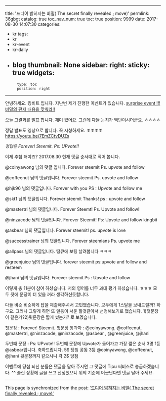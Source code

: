 
---
title: '드디어 밝혀지는 비밀( The secret finally revealed ; move)'
permlink: 36gbgt
catalog: true
toc_nav_num: true
toc: true
position: 9999
date: 2017-08-30 14:07:30
categories:
- kr
tags:
- kr
- kr-event
- kr-daily
- blog
thumbnail: None
sidebar:
    right:
        sticky: true
widgets:
    -
        type: toc
        position: right
---


안녕하세요. 킹비트 입니다.  지난번 제가 진행한 이벤트가 있습니다. 
[surprise event !!! 비밀의 편지 내용을 맞춰라!!](https://steemit.com/kr/@kingbit/surprise-event)

오늘 그결과를 발표 합니다.  재미 있어요.  그런데 다들 눈치가 백단이시더군요.  ㅎㅎㅎㅎ

정답 발표도 영상으로 합니다. 꼭 시청하세요. ㅎㅎㅎㅎ
https://youtu.be/7EmZCtvDUZs 

*정답은 Forever! Steemit. Ps: UPvote!!*

이제 추첨 해야죠?  2017.08.30 현재 댓글 순서대로 적어 봅니다. 

@coinyawong 님의 댓글 입니다. 
Forever steemit Ps. upvote and follow

@coffeenut 님의 댓글입니다.
Forever steemit Ps. upvote and follow

@hjk96  님의 댓글입니다. 
Forever with you PS : Upvote and follow me

@skt1 님의 댓글입니다. 
Forever steemit Thanks! ps : upvote and follow

@mastertri 님의 댓글입니다.
Forever Steemt! Ps. Upvote and follow!

@ninzacode 님의 댓글입니다.
Forever Steemit! Ps: Upvote and follow kingbit

@asbear 님의 댓글입니다. 
Forever steemit! ps. upvote is love

@successtrainer 님의 댓글입니다.
Forever steemians Ps. upvote me

@allpass 님의 댓글입니다.
땡큐에 보팅 날려봅니다 ㅋㅋㅋ

@greenjuice 님의 댓글입니다.
forever steemit ps:upvote and follow and resteem

@jhani 님의 댓글입니다.
Forever steemit Ps : Upvote and follow

이렇게 총 11분이 참여 하셨습니다.  저의 영어를 너무 과대 평가 하셨습니다. ㅎㅎㅎ 모두 뒷에 문장이 더 있을 꺼라 생각하신듯합니다. 

다들 비슷 비슷하게 답을 제출해주셔서 고민했습니다.  모두에게 1스달을 보내드릴까? 하구요. 
그러나 그렇게 하면 또 일등이 서운 할것같아서 선정해보기로 했습니다. 
1)첫문장이 같은가?2)뒷문장은 짧게 썼는가? 로 보겠습니다. 

첫문장 : Forever! Steemit.
첫문장 통과자 : @coinyawong, @coffeenut, @mastertri, @ninzacode, @ninzacode, @asbear , @greenjuice, @jhani 

두번째 문장 : Ps: UPvote!!
두번째 문장에 Upvote가 들어가고 가장 짧은 순서 3명 
 1등  @asbear입니다.  축하드립니다. 5$ 당첨
공동 3등 @coinyawong, @coffeenut, @jhani 뒷문장까지 같으시니 각 2$ 당첨


이벤트에 당첨 되신 분들은 댓글을 달아 주시면 그 댓글에 Tipu 써비스로 송금하겠습니다. ^^
졸린 상황에 글을 쓰고 선정했으니 위의 기준에 어긋난다면 댓글 달아 주세요.

- - -

This page is synchronized from the post: ['드디어 밝혀지는 비밀( The secret finally revealed ; move)'](https://steemit.com/@kingbit/36gbgt)
